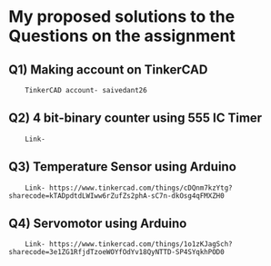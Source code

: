# My proposed solutions to the Questions on the assignment
## Q1) Making account on TinkerCAD
        TinkerCAD account- saivedant26

## Q2) 4 bit-binary counter using 555 IC Timer
        Link- 
       
## Q3) Temperature Sensor using Arduino
        Link- https://www.tinkercad.com/things/cDQnm7kzYtg?sharecode=kTADpdtdLWIww6rZufZs2phA-sC7n-dkOsg4qFMXZH0
        
## Q4) Servomotor using Arduino
        Link- https://www.tinkercad.com/things/1o1zKJagSch?sharecode=3e1ZG1RfjdTzoeWOYfOdYv18QyNTTD-SP4SYqkhPOD0
        
        
